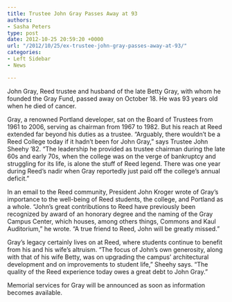 ```yaml
---
title: Trustee John Gray Passes Away at 93
authors:
- Sasha Peters
type: post
date: 2012-10-25 20:59:20 +0000
url: "/2012/10/25/ex-trustee-john-gray-passes-away-at-93/"
categories:
- Left Sidebar
- News

---
```

John Gray, Reed trustee and husband of the late Betty Gray, with whom he founded the Gray Fund, passed away on October 18. He was 93 years old when he died of cancer.

Gray, a renowned Portland developer, sat on the Board of Trustees from 1961 to 2006, serving as chairman from 1967 to 1982. But his reach at Reed extended far beyond his duties as a trustee. “Arguably, there wouldn&#8217;t be a Reed College today if it hadn&#8217;t been for John Gray,” says Trustee John Sheehy ’82. “The leadership he provided as trustee chairman during the late 60s and early 70s, when the college was on the verge of bankruptcy and struggling for its life, is alone the stuff of Reed legend. There was one year during Reed&#8217;s nadir when Gray reportedly just paid off the college&#8217;s annual deficit.”

In an email to the Reed community, President John Kroger wrote of Gray’s importance to the well-being of Reed students, the college, and Portland as a whole. “John&#8217;s great contributions to Reed have previously been recognized by award of an honorary degree and the naming of the Gray Campus Center, which houses, among others things, Commons and Kaul Auditorium,” he wrote. “A true friend to Reed, John will be greatly missed.”

Gray’s legacy certainly lives on at Reed, where students continue to benefit from his and his wife’s altruism. “The focus of John&#8217;s own generosity, along with that of his wife Betty, was on upgrading the campus&#8217; architectural development and on improvements to student life,” Sheehy says. “The quality of the Reed experience today owes a great debt to John Gray.”

Memorial services for Gray will be announced as soon as information becomes available.